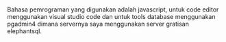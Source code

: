 # 
Bahasa pemrograman yang digunakan adalah javascript, untuk code editor menggunakan visual studio code dan untuk tools database menggunakan pgadmin4 dimana servernya saya menggunakan server gratisan elephantsql.
